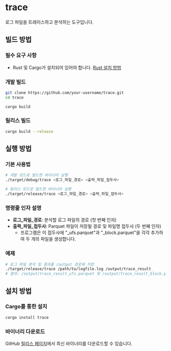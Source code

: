 # trace

로그 파일을 트레이스하고 분석하는 도구입니다.

## 빌드 방법

### 필수 요구 사항
- Rust 및 Cargo가 설치되어 있어야 합니다. [Rust 설치 방법](https://www.rust-lang.org/tools/install)

### 개발 빌드
```bash
git clone https://github.com/your-username/trace.git
cd trace

cargo build
```

### 릴리스 빌드
```bash
cargo build --release
```

## 실행 방법

### 기본 사용법
```bash
# 개발 모드로 빌드한 바이너리 실행
./target/debug/trace <로그_파일_경로> <출력_파일_접두사>

# 릴리스 모드로 빌드한 바이너리 실행
./target/release/trace <로그_파일_경로> <출력_파일_접두사>
```

### 명령줄 인자 설명
- **로그_파일_경로**: 분석할 로그 파일의 경로 (첫 번째 인자)
- **출력_파일_접두사**: Parquet 파일이 저장될 경로 및 파일명 접두사 (두 번째 인자)
  - 프로그램은 이 접두사에 "_ufs.parquet"과 "_block.parquet"을 각각 추가하여 두 개의 파일을 생성합니다.

### 예제
```bash
# 로그 파일 분석 및 결과를 /output 경로에 저장
./target/release/trace /path/to/logfile.log /output/trace_result
# 결과: /output/trace_result_ufs.parquet 및 /output/trace_result_block.parquet 파일 생성
```

## 설치 방법

### Cargo를 통한 설치
```bash
cargo install trace
```

### 바이너리 다운로드
GitHub [릴리스 페이지](https://github.com/kakaromo/trace/releases)에서 최신 바이너리를 다운로드할 수 있습니다.

